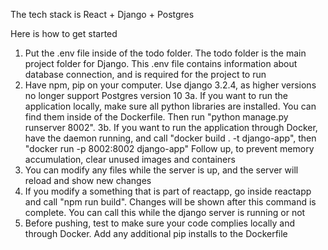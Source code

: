 The tech stack is React + Django + Postgres

Here is how to get started
1. Put the .env file inside of the todo folder. The todo folder is the main project folder for Django. This .env file contains information about database connection, and is required for the project to run
2. Have npm, pip on your computer. Use django 3.2.4, as higher versions no longer support Postgres version 10
3a. If you want to run the application locally, make sure all python libraries are installed. You can find them inside of the Dockerfile. Then run "python manage.py runserver 8002".
3b. If you want to run the application through Docker, have the daemon running, and call "docker build . -t django-app", then "docker run -p 8002:8002 django-app"
Follow up, to prevent memory accumulation, clear unused images and containers
4. You can modify any files while the server is up, and the server will reload and show new changes
5. If you modify a something that is part of reactapp, go inside reactapp and call "npm run build". Changes will be shown after this command is complete. You can call this while the django server is running or not
6. Before pushing, test to make sure your code complies locally and through Docker. Add any additional pip installs to the Dockerfile 
